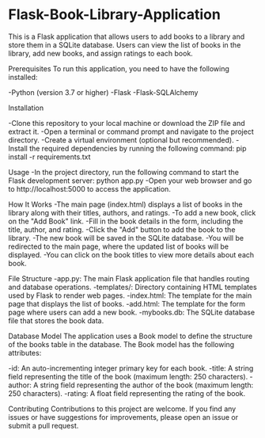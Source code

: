 # Flask-Book-Library-Application
This is a Flask application that allows users to add books to a library and store them in a SQLite database. Users can view the list of books in the library, add new books, and assign ratings to each book.

Prerequisites
To run this application, you need to have the following installed:

-Python (version 3.7 or higher)
-Flask
-Flask-SQLAlchemy

Installation

-Clone this repository to your local machine or download the ZIP file and extract it.
-Open a terminal or command prompt and navigate to the project directory.
-Create a virtual environment (optional but recommended).
-Install the required dependencies by running the following command:
    pip install -r requirements.txt
 
Usage 
-In the project directory, run the following command to start the Flask development server:
    python app.py
-Open your web browser and go to http://localhost:5000 to access the application.

How It Works
-The main page (index.html) displays a list of books in the library along with their titles, authors, and ratings.
-To add a new book, click on the "Add Book" link.
-Fill in the book details in the form, including the title, author, and rating.
-Click the "Add" button to add the book to the library.
-The new book will be saved in the SQLite database.
-You will be redirected to the main page, where the updated list of books will be displayed.
-You can click on the book titles to view more details about each book.

File Structure
-app.py: The main Flask application file that handles routing and database operations.
-templates/: Directory containing HTML templates used by Flask to render web pages.
-index.html: The template for the main page that displays the list of books.
-add.html: The template for the form page where users can add a new book.
-mybooks.db: The SQLite database file that stores the book data.

Database Model
The application uses a Book model to define the structure of the books table in the database. The Book model has the following attributes:

-id: An auto-incrementing integer primary key for each book.
-title: A string field representing the title of the book (maximum length: 250 characters).
-author: A string field representing the author of the book (maximum length: 250 characters).
-rating: A float field representing the rating of the book.

Contributing
Contributions to this project are welcome. If you find any issues or have suggestions for improvements, please open an issue or submit a pull request.

